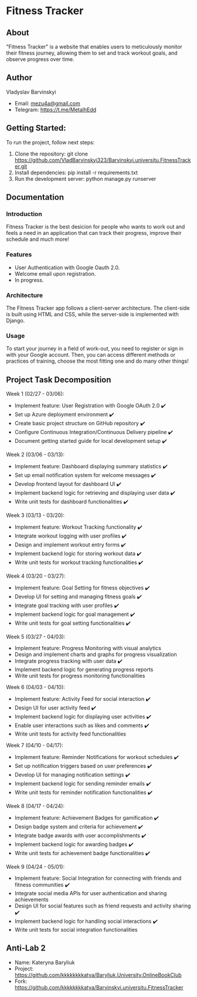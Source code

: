 # Fitness Tracker

## About
"Fitness Tracker" is a website that enables users to meticulously monitor their fitness journey, allowing them to set and track workout goals, and observe progress over time.

## Author
Vladyslav Barvinskyi
- Email: mezu4a@gmail.com
- Telegram: https://t.me/MetalhEdd

## Getting Started:
To run the project, follow next steps:

1. Clone the repository: git clone https://github.com/VladBarvinskyi323/Barvinskyi.universitu.FitnessTracker.git
2. Install dependencies: pip install -r requirements.txt
3. Run the development server: python manage.py runserver


## Documentation
### Introduction
Fitness Tracker is the best desicion for people who wants to work out and feels a need in an application that can track their progress, improve their schedule and much more!

### Features
- User Authentication with Google Oauth 2.0.
- Welcome email upon registration.
- In progress.

### Architecture
The Fitness Tracker app follows a client-server architecture. The client-side is built using HTML and CSS, while the server-side is implemented with Django.

### Usage
To start your journey in a field of work-out, you need to register or sign in with your Google account. Then, you can access different methods or practices of training, choose the most fitting one and do many other things!

## Project Task Decomposition
Week 1 (02/27 - 03/06):
- Implement feature: User Registration with Google OAuth 2.0 ✔️
- Set up Azure deployment environment ✔️
- Create basic project structure on GitHub repository ✔️
- Configure Continuous Integration/Continuous Delivery pipeline ✔️
- Document getting started guide for local development setup ✔️

Week 2 (03/06 - 03/13):
- Implement feature: Dashboard displaying summary statistics ✔️
- Set up email notification system for welcome messages ✔️
- Develop frontend layout for dashboard UI ✔️
- Implement backend logic for retrieving and displaying user data ✔️
- Write unit tests for dashboard functionalities ✔️

Week 3 (03/13 - 03/20):
- Implement feature: Workout Tracking functionality ✔️
- Integrate workout logging with user profiles ✔️
- Design and implement workout entry forms ✔️
- Implement backend logic for storing workout data ✔️
- Write unit tests for workout tracking functionalities ✔️

Week 4 (03/20 - 03/27):
- Implement feature: Goal Setting for fitness objectives ✔️
- Develop UI for setting and managing fitness goals ✔️
- Integrate goal tracking with user profiles ✔️
- Implement backend logic for goal management ✔️
- Write unit tests for goal setting functionalities ✔️

Week 5 (03/27 - 04/03):
- Implement feature: Progress Monitoring with visual analytics
- Design and implement charts and graphs for progress visualization
- Integrate progress tracking with user data ✔️
- Implement backend logic for generating progress reports
- Write unit tests for progress monitoring functionalities

Week 6 (04/03 - 04/10):
- Implement feature: Activity Feed for social interaction ✔️
- Design UI for user activity feed ✔️
- Implement backend logic for displaying user activities ✔️
- Enable user interactions such as likes and comments ✔️
- Write unit tests for activity feed functionalities

Week 7 (04/10 - 04/17):
- Implement feature: Reminder Notifications for workout schedules ✔️
- Set up notification triggers based on user preferences ✔️
- Develop UI for managing notification settings ✔️
- Implement backend logic for sending reminder emails ✔️
- Write unit tests for reminder notification functionalities ✔️

Week 8 (04/17 - 04/24):
- Implement feature: Achievement Badges for gamification ✔️
- Design badge system and criteria for achievement ✔️
- Integrate badge awards with user accomplishments ✔️
- Implement backend logic for awarding badges ✔️
- Write unit tests for achievement badge functionalities ✔️

Week 9 (04/24 - 05/01):
- Implement feature: Social Integration for connecting with friends and fitness communities ✔️
- Integrate social media APIs for user authentication and sharing achievements
- Design UI for social features such as friend requests and activity sharing ✔️
- Implement backend logic for handling social interactions ✔️
- Write unit tests for social integration functionalities


## Anti-Lab 2
- Name: Kateryna Baryliuk
- Project: https://github.com/kkkkkkkkatya/Baryliuk.University.OnlineBookClub
- Fork: https://github.com/kkkkkkkkatya/Barvinskyi.universitu.FitnessTracker

